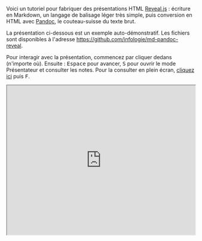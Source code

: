 Voici un tutoriel pour fabriquer des présentations HTML [Reveal.js](https://github.com/hakimel/reveal.js/) : écriture en Markdown, un langage de balisage léger très simple, puis conversion en HTML avec [Pandoc](https://github.com/jgm/pandoc/), le couteau-suisse du texte brut.

La présentation ci-dessous est un exemple auto-démonstratif. Les fichiers sont disponibles à l'adresse <https://github.com/infologie/md-pandoc-reveal>.

Pour interagir avec la présentation, commencez par cliquer dedans (n'importe où). Ensuite : <kbd>Espace</kbd> pour avancer, <kbd>S</kbd> pour ouvrir le mode Présentateur et consulter les notes. Pour la consulter en plein écran, [cliquez ici](https://arthurperret.fr/communications/2020-03-markdown-pandoc-reveal/prez.html) puis <kbd>F</kbd>.

<iframe src="https://arthurperret.fr/communications/2020-03-markdown-pandoc-reveal/prez.html" width="100%" height="400px"></iframe>
